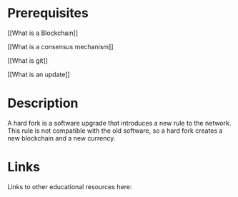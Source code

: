 # Prerequisites
[[What is a Blockchain]]


[[What is a consensus mechanism]]


[[What is git]]


[[What is an update]]

# Description
  
A hard fork is a software upgrade that introduces a new rule to the network. This rule is not compatible with the old software, so a hard fork creates a new blockchain and a new currency.

# Links
Links to other educational resources here:
